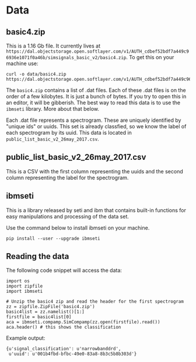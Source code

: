 # Data

## basic4.zip 

This is a 1.16 Gb file. It currently lives at `https://dal.objectstorage.open.softlayer.com/v1/AUTH_cdbef52bdf7a449c96936e1071f0a46b/simsignals_basic_v2/basic4.zip`. To get this on your machine use:

```shell
curl -o data/basic4.zip https://dal.objectstorage.open.softlayer.com/v1/AUTH_cdbef52bdf7a449c96936e1071f0a46b/simsignals_basic_v2/basic4.zip
```

The `basic4.zip` contains a list of .dat files. Each of these .dat files is on the order of a few kilobytes. It is just a bunch of bytes. If you try to open this in an editor, it will be gibberish. The best way to read this data is to use the `ibmseti` library. More about that below.

Each .dat file represents a spectrogram. These are uniquely identified by "unique ids" or uuids. This set is already classfied, so we know the label of each spectrogram by its uuid. This data is located in `public_list_basic_v2_26may_2017.csv`. 

## public_list_basic_v2_26may_2017.csv

This is a CSV with the first column representing the uuids and the second column representing the label for the spectrogram.

## ibmseti

This is a library released by seti and ibm that contains built-in functions for easy manipulations and processing of the data set.

Use the command below to install ibmseti on your machine.

```shell
pip install --user --upgrade ibmseti
```

## Reading the data

The following code snippet will access the data:

```
import os
import zipfile
import ibmseti

# Unzip the basic4 zip and read the header for the first spectrogram
zz = zipfile.ZipFile('basic4.zip')
basic4list = zz.namelist()[1:]
firstfile = basic4list[0]
aca = ibmseti.compamp.SimCompamp(zz.open(firstfile).read())
aca.header() # this shows the classification

```

Example output:

```
{u'signal_classification': u'narrowbanddrd',
 u'uuid': u'001b4fbd-bfbc-49e0-83a8-8b3c5b8b303d'}
```

